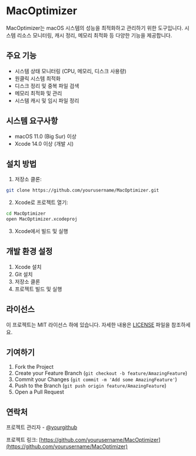 # MacOptimizer

MacOptimizer는 macOS 시스템의 성능을 최적화하고 관리하기 위한 도구입니다. 시스템 리소스 모니터링, 캐시 정리, 메모리 최적화 등 다양한 기능을 제공합니다.

## 주요 기능

- 시스템 상태 모니터링 (CPU, 메모리, 디스크 사용량)
- 원클릭 시스템 최적화
- 디스크 정리 및 중복 파일 검색
- 메모리 최적화 및 관리
- 시스템 캐시 및 임시 파일 정리

## 시스템 요구사항

- macOS 11.0 (Big Sur) 이상
- Xcode 14.0 이상 (개발 시)

## 설치 방법

1. 저장소 클론:
```bash
git clone https://github.com/yourusername/MacOptimizer.git
```

2. Xcode로 프로젝트 열기:
```bash
cd MacOptimizer
open MacOptimizer.xcodeproj
```

3. Xcode에서 빌드 및 실행

## 개발 환경 설정

1. Xcode 설치
2. Git 설치
3. 저장소 클론
4. 프로젝트 빌드 및 실행

## 라이선스

이 프로젝트는 MIT 라이선스 하에 있습니다. 자세한 내용은 [LICENSE](LICENSE) 파일을 참조하세요.

## 기여하기

1. Fork the Project
2. Create your Feature Branch (`git checkout -b feature/AmazingFeature`)
3. Commit your Changes (`git commit -m 'Add some AmazingFeature'`)
4. Push to the Branch (`git push origin feature/AmazingFeature`)
5. Open a Pull Request

## 연락처

프로젝트 관리자 - [@yourgithub](https://github.com/yourgithub)

프로젝트 링크: [https://github.com/yourusername/MacOptimizer](https://github.com/yourusername/MacOptimizer) 